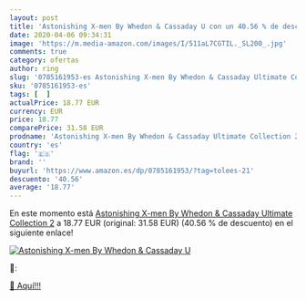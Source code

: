 ```yaml
---
layout: post
title: 'Astonishing X-men By Whedon & Cassaday U con un 40.56 % de descuento'
date: 2020-04-06 09:34:31
image: 'https://m.media-amazon.com/images/I/511aL7CGTIL._SL200_.jpg'
comments: true
category: ofertas
author: ring
slug: '0785161953-es Astonishing X-men By Whedon & Cassaday Ultimate Collection 2'
sku: '0785161953-es'
tags: [  ]
actualPrice: 18.77 EUR
currency: EUR
price: 18.77
comparePrice: 31.58 EUR
prodname: 'Astonishing X-men By Whedon & Cassaday Ultimate Collection 2'
country: 'es'
flag: '🇪🇸'
brand: ''
buyurl: 'https://www.amazon.es/dp/0785161953/?tag=tolees-21'
descuento: '40.56'
average: '18.77'
---
```


En este momento está [Astonishing X-men By Whedon & Cassaday Ultimate Collection 2](https://www.amazon.es/dp/0785161953/?tag=tolees-21) a 18.77 EUR (original: 31.58 EUR) (40.56 %  de descuento) en el siguiente enlace!

[![Astonishing X-men By Whedon & Cassaday U](https://m.media-amazon.com/images/I/511aL7CGTIL._SL200_.jpg)](https://www.amazon.es/dp/0785161953/?tag=tolees-21)

🔎:


[🛒 Aquí!!!](https://www.amazon.es/dp/0785161953/?tag=tolees-21)
